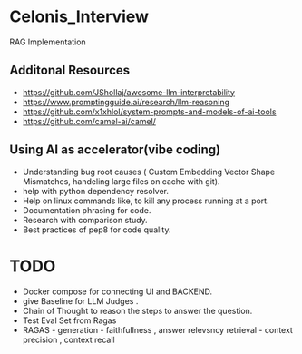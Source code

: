# Celonis_Interview
RAG Implementation


## Additonal Resources 

- https://github.com/JShollaj/awesome-llm-interpretability
- https://www.promptingguide.ai/research/llm-reasoning
- https://github.com/x1xhlol/system-prompts-and-models-of-ai-tools
- https://github.com/camel-ai/camel/


## Using AI as accelerator(vibe coding)

- Understanding bug root causes ( Custom Embedding Vector Shape Mismatches, handeling large files on cache with git). 
- help with python dependency resolver.
- Help on linux commands like, to kill any process running at a port.
- Documentation phrasing for code.
- Research with comparison study.
- Best practices of pep8 for code quality.


# TODO 
- Docker compose for connecting UI and BACKEND. 
- give Baseline for LLM Judges . 
- Chain of Thought to reason the steps to answer the question.
- Test Eval Set from Ragas
- RAGAS - 
generation - faithfullness , answer relevsncy 
retrieval - context precision , context recall